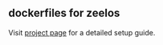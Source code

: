 ## dockerfiles for zeelos

Visit [project page](https://github.com/zeelos/zeelos) for a detailed setup guide.